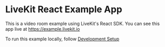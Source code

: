 # LiveKit React Example App

This is a video room example using LiveKit's React SDK. You can see this app live at https://example.livekit.io

To run this example locally, follow [Development Setup](https://github.com/livekit/livekit-react#development-setup)
